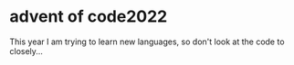 # advent of code2022

This year I am trying to learn new languages, so don't look at the code to closely...
